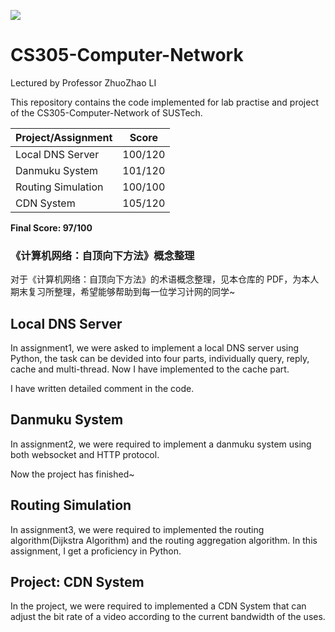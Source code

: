 ![](https://img.shields.io/apm/l/vim-mode)

# CS305-Computer-Network

Lectured by Professor ZhuoZhao LI

This repository contains the code implemented for lab practise and project of the CS305-Computer-Network of SUSTech.

| Project/Assignment | Score   |
| ------------------ | ------- |
| Local DNS Server   | 100/120 |
| Danmuku System     | 101/120 |
| Routing Simulation | 100/100 |
| CDN System         | 105/120 |

**Final Score: 97/100**

### 《计算机网络：自顶向下方法》概念整理

对于《计算机网络：自顶向下方法》的术语概念整理，见本仓库的 PDF，为本人期末复习所整理，希望能够帮助到每一位学习计网的同学~

## Local DNS Server

In  assignment1, we were asked to implement a local DNS server using Python, the task can be devided into four parts, individually query, reply, cache and multi-thread. Now I have implemented to the cache part.

I have written detailed comment in the code.

## Danmuku System

In assignment2, we were required to implement a danmuku system using both websocket and HTTP protocol.

Now the project has finished~

## Routing Simulation
In assignment3, we were required to implemented the routing algorithm(Dijkstra Algorithm) and the routing aggregation algorithm.
In this assignment, I get a proficiency in Python.

## Project: CDN System

In the project, we were required to implemented a CDN System that can adjust the bit rate of a video according to the current bandwidth of the uses.
